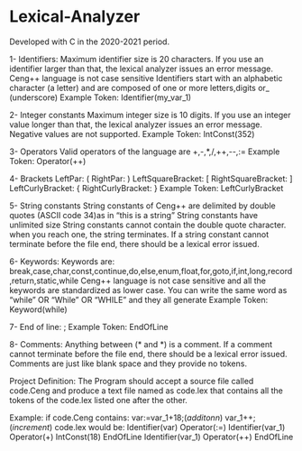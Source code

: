 # Lexical-Analyzer
Developed with C in the 2020-2021 period.

1- Identifiers:
  Maximum identifier size is 20 characters. If you use an identifier larger than that, the lexical analyzer issues an error message.
  Ceng++ language is not case sensitive
  Identifiers start with an alphabetic character (a letter) and are composed of one or more letters,digits or_ (underscore)
  Example Token: Identifier(my_var_1)
  
2- Integer constants
  Maximum integer size is 10 digits. If you use an integer value longer than that, the lexical analyzer issues an error message.
  Negative values are not supported.
  Example Token: IntConst(352)
  
3- Operators
  Valid operators of the language are +,-,*,/,++,--,:=
  Example Token: Operator(++)
  
4- Brackets
  LeftPar: ( RightPar: )
  LeftSquareBracket: [ RightSquareBracket: ]
  LeftCurlyBracket: { RightCurlyBracket: }
  Example Token: LeftCurlyBracket
  
5- String constants
  String constants of Ceng++ are delimited by double quotes (ASCII code 34)as in “this is a string”
  String constants have unlimited size
  String constants cannot contain the double quote character. when you  reach one, the string terminates.
  If a string constant cannot terminate before the file end, there should be a lexical error issued.
  
6- Keywords:
  Keywords are: break,case,char,const,continue,do,else,enum,float,for,goto,if,int,long,record,return,static,while
  Ceng++ language is not case sensitive and all the keywords are standardized as lower case. You can write the same word as “while” OR “While” OR “WHILE” and they all generate 
  Example Token: Keyword(while)
  
7- End of line: ;
  Example Token: EndOfLine
  
8- Comments: Anything between (* and *) is a comment.
  If a comment cannot terminate before the file end, there should be a lexical error issued.
  Comments are just like blank space and they provide no tokens.
  
  
Project Definition: The Program should accept a source file called code.Ceng and produce a text file named as code.lex that contains all the tokens of the code.lex listed one after the other.


Example:
if code.Ceng contains:
var:=var_1+18;(*additonn*)
var_1++; (*increment*)
code.lex would be:
Identifier(var)
Operator(:=)
Identifier(var_1)
Operator(+)
IntConst(18)
EndOfLine
Identifier(var_1)
Operator(++)
EndOfLine
